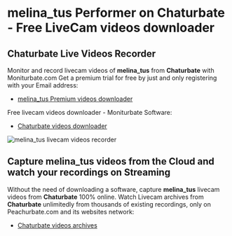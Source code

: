 # melina_tus Performer on Chaturbate - Free LiveCam videos downloader

## Chaturbate Live Videos Recorder

Monitor and record livecam videos of **melina_tus** from **Chaturbate** with Moniturbate.com
Get a premium trial for free by just and only registering with your Email address:
* [melina_tus Premium videos downloader](https://moniturbate.com/request-demo-licence-key.html)

Free livecam videos downloader - Moniturbate Software:
* [Chaturbate videos downloader](https://moniturbate.com/moniturbate-download-software.html)

![melina_tus livecam videos recorder](https://peachurnet.com/templates/moniturbate-software.png)


## Capture melina_tus videos from the Cloud and watch your recordings on Streaming

Without the need of downloading a software, capture **melina_tus** livecam videos from **Chaturbate** 100% online.
Watch Livecam archives from **Chaturbate** unlimitedly from thousands of existing recordings, only on Peachurbate.com and its websites network:
* [Chaturbate videos archives](https://peachurnet.com/)
